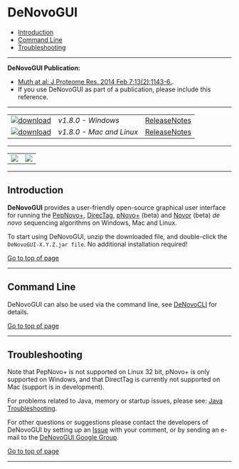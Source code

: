 # DeNovoGUI #

  * [Introduction](#introduction)
  * [Command Line](#command-line)
  * [Troubleshooting](#troubleshooting)

---

**DeNovoGUI Publication:**
  * [Muth at al: J Proteome Res. 2014 Feb 7;13(2):1143-6.](http://www.ncbi.nlm.nih.gov/pubmed/24295440).
  * If you use DeNovoGUI as part of a publication, please include this reference.

---

|   |   |   |
| :------------------------- | :--------------- | :--: |
| [![download](https://github.com/compomics/denovogui/wiki/images/download_denovogui_button.png)](http://genesis.ugent.be/maven2/com/compomics/denovogui/DeNovoGUI/1.8.0/DeNovoGUI-1.8.0-windows.zip) | *v1.8.0 - Windows* | [ReleaseNotes](https://github.com/compomics/denovogui/wiki/ReleaseNotes) |
| [![download](https://github.com/compomics/denovogui/wiki/images/download_denovogui_button_mac_linux.png)](http://genesis.ugent.be/maven2/com/compomics/denovogui/DeNovoGUI/1.8.0/DeNovoGUI-1.8.0-mac_and_linux.tar.gz) | *v1.8.0 - Mac and Linux* |[ReleaseNotes](https://github.com/compomics/denovogui/wiki/ReleaseNotes) |

---

|   |   |
| :--: | :--: |
| [![](https://github.com/compomics/denovogui/wiki/images/DeNovoGUI_small.png)](https://github.com/compomics/denovogui/wiki/images/DeNovoGUI.png) | [![](https://github.com/compomics/denovogui/wiki/images/DeNovoGUI_2_small.png)](https://github.com/compomics/denovogui/wiki/images/DeNovoGUI_2.png) |

---

## Introduction ##

**DeNovoGUI** provides a user-friendly open-source graphical user interface for running the [PepNovo+](http://proteomics.ucsd.edu/Software/PepNovo.html),  [DirecTag](http://fenchurch.mc.vanderbilt.edu/bumbershoot/directag/), [pNovo+](http://pfind.ict.ac.cn/software/pNovo/) (beta) and [Novor](http://rapidnovor.com) (beta) _de novo_ sequencing algorithms on Windows, Mac and Linux.

To start using DeNovoGUI, unzip the downloaded file, and double-click the `DeNovoGUI-X.Y.Z.jar file`. No additional installation required!

[Go to top of page](#denovogui)

---

## Command Line ##

DeNovoGUI can also be used via the command line, see [DeNovoCLI](https://github.com/compomics/denovogui/wiki/DeNovoCLI) for details.

[Go to top of page](#denovogui)

---

## Troubleshooting ##

Note that PepNovo+ is not supported on Linux 32 bit, pNovo+ is only supported on Windows, and that DirectTag is currently not supported on Mac (support is in development).

For problems related to Java, memory or startup issues, please see: [Java Troubleshooting](https://github.com/compomics/compomics-utilities/wiki/JavaTroubleShooting).

For other questions or suggestions please contact the developers of DeNovoGUI by setting up an [Issue](https://github.com/compomics/denovogui/issues) with your comment, or by sending an e-mail to the [DeNovoGUI Google Group](http://groups.google.com/group/denovogui).

[Go to top of page](#denovogui)

---
